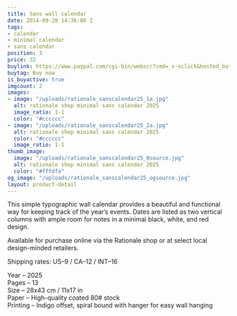 ```yaml
---
title: Sans wall calendar
date: 2014-09-28 14:36:00 Z
tags:
- calendar
- minimal calendar
- sans calendar
position: 3
price: 32
buylink: https://www.paypal.com/cgi-bin/webscr?cmd=_s-xclick&hosted_button_id=GPZPA7346QEZA
buytag: Buy now
is_buyactive: true
imgcount: 2
images:
- image: "/uploads/rationale_sanscalendar25_1a.jpg"
  alt: rationale shop minimal sans calendar 2025
  image_ratio: 1-1
  color: "#cccccc"
- image: "/uploads/rationale_sanscalendar25_2a.jpg"
  alt: rationale shop minimal sans calendar 2025
  color: "#cccccc"
  image_ratio: 1-1
thumb_image:
  image: "/uploads/rationale_sanscalendar25_0source.jpg"
  alt: rationale shop minimal sans calendar 2025
  color: "#fffdfa"
og_image: "/uploads/rationale_sanscalendar25_ogsource.jpg"
layout: product-detail
---
```


This simple typographic wall calendar provides a beautiful and functional way for keeping track of the year’s events. Dates are listed as two vertical columns with ample room for notes in a minimal black, white, and red design.

Available for purchase online via the Rationale shop or at select local design-minded retailers.

Shipping rates: US–9 / CA–12 / INT–16

Year – 2025 <br>
Pages – 13 <br>
Size – 28x43 cm / 11x17 in <br>
Paper – High-quality coated 80# stock <br>
Printing – Indigo offset, spiral bound with hanger for easy wall hanging
